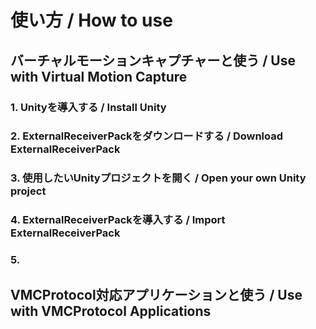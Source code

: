 # 使い方 / How to use

## バーチャルモーションキャプチャーと使う / Use with Virtual Motion Capture

### 1. Unityを導入する / Install Unity

### 2. ExternalReceiverPackをダウンロードする / Download ExternalReceiverPack

### 3. 使用したいUnityプロジェクトを開く / Open your own Unity project

### 4. ExternalReceiverPackを導入する / Import ExternalReceiverPack

### 5. 

## VMCProtocol対応アプリケーションと使う / Use with VMCProtocol Applications

